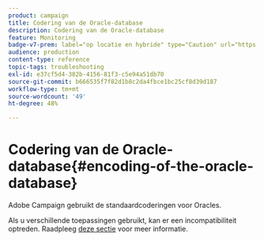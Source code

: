 ```yaml
---
product: campaign
title: Codering van de Oracle-database
description: Codering van de Oracle-database
feature: Monitoring
badge-v7-prem: label="op locatie en hybride" type="Caution" url="https://experienceleague.adobe.com/docs/campaign-classic/using/installing-campaign-classic/architecture-and-hosting-models/hosting-models-lp/hosting-models.html?lang=nl" tooltip="Alleen van toepassing op on-premise en hybride implementaties"
audience: production
content-type: reference
topic-tags: troubleshooting
exl-id: e37cf5d4-382b-4156-81f3-c5e94a51db70
source-git-commit: b666535f7f82d1b8c2da4fbce1bc25cf8d39d187
workflow-type: tm+mt
source-wordcount: '49'
ht-degree: 48%

---
```


# Codering van de Oracle-database{#encoding-of-the-oracle-database}



Adobe Campaign gebruikt de standaardcoderingen voor Oracles.

Als u verschillende toepassingen gebruikt, kan er een incompatibiliteit optreden. Raadpleeg [deze sectie](../../installation/using/database.md#oracle) voor meer informatie.
